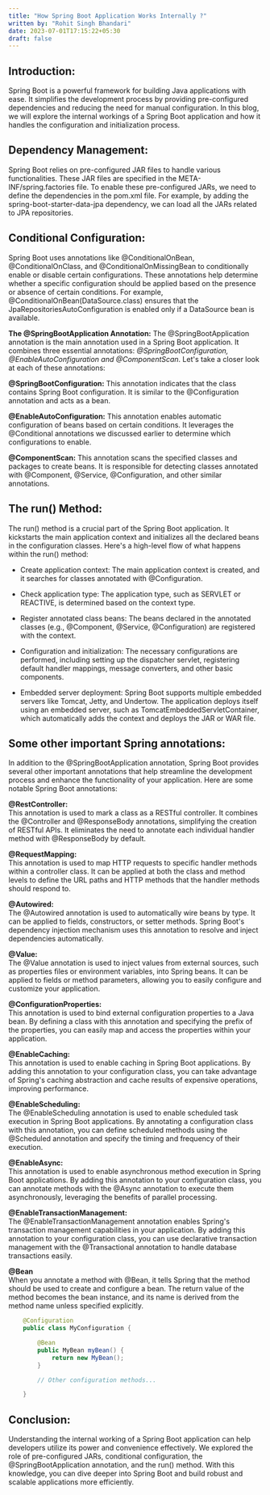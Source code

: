 ```yaml
---
title: "How Spring Boot Application Works Internally ?"
written by: "Rohit Singh Bhandari"
date: 2023-07-01T17:15:22+05:30
draft: false
---
```


## Introduction:<br>

Spring Boot is a powerful framework for building Java applications with ease. It simplifies the development process by providing pre-configured dependencies and reducing the need for manual configuration. In this blog, we will explore the internal workings of a Spring Boot application and how it handles the configuration and initialization process.

## Dependency Management:<br>

Spring Boot relies on pre-configured JAR files to handle various functionalities. These JAR files are specified in the META-INF/spring.factories file. To enable these pre-configured JARs, we need to define the dependencies in the pom.xml file. For example, by adding the spring-boot-starter-data-jpa dependency, we can load all the JARs related to JPA repositories.

## Conditional Configuration:<br>

Spring Boot uses annotations like @ConditionalOnBean, @ConditionalOnClass, and @ConditionalOnMissingBean to conditionally enable or disable certain configurations. These annotations help determine whether a specific configuration should be applied based on the presence or absence of certain conditions. For example, @ConditionalOnBean(DataSource.class) ensures that the JpaRepositoriesAutoConfiguration is enabled only if a DataSource bean is available.

**The @SpringBootApplication Annotation:**
The @SpringBootApplication annotation is the main annotation used in a Spring Boot application. It combines three essential annotations: *@SpringBootConfiguration, @EnableAutoConfiguration and @ComponentScan*. Let's take a closer look at each of these annotations:

**@SpringBootConfiguration:** 
This annotation indicates that the class contains Spring Boot configuration. It is similar to the @Configuration annotation and acts as a bean.

**@EnableAutoConfiguration:** 
This annotation enables automatic configuration of beans based on certain conditions. It leverages the @Conditional annotations we discussed earlier to determine which configurations to enable.

**@ComponentScan:** 
This annotation scans the specified classes and packages to create beans. It is responsible for detecting classes annotated with @Component, @Service, @Configuration, and other similar annotations.

## The run() Method:<br>

The run() method is a crucial part of the Spring Boot application. It kickstarts the main application context and initializes all the declared beans in the configuration classes. Here's a high-level flow of what happens within the run() method:

* Create application context: The main application context is created, and it searches for classes annotated with @Configuration.

* Check application type: The application type, such as SERVLET or REACTIVE, is determined based on the context type.

* Register annotated class beans: The beans declared in the annotated classes (e.g., @Component, @Service, @Configuration) are registered with the context.

* Configuration and initialization: The necessary configurations are performed, including setting up the dispatcher servlet, registering default handler mappings, message converters, and other basic components.

* Embedded server deployment: Spring Boot supports multiple embedded servers like Tomcat, Jetty, and Undertow. The application deploys itself using an embedded server, such as TomcatEmbeddedServletContainer, which automatically adds the context and deploys the JAR or WAR file.

## Some other important Spring annotations:
In addition to the @SpringBootApplication annotation, Spring Boot provides several other important annotations that help streamline the development process and enhance the functionality of your application. Here are some notable Spring Boot annotations:

**@RestController:**<br>
This annotation is used to mark a class as a RESTful controller. It combines the @Controller and @ResponseBody annotations, simplifying the creation of RESTful APIs. It eliminates the need to annotate each individual handler method with @ResponseBody by default.

**@RequestMapping:**<br>
This annotation is used to map HTTP requests to specific handler methods within a controller class. It can be applied at both the class and method levels to define the URL paths and HTTP methods that the handler methods should respond to.

**@Autowired:**<br>
The @Autowired annotation is used to automatically wire beans by type. It can be applied to fields, constructors, or setter methods. Spring Boot's dependency injection mechanism uses this annotation to resolve and inject dependencies automatically.

**@Value:**<br>
The @Value annotation is used to inject values from external sources, such as properties files or environment variables, into Spring beans. It can be applied to fields or method parameters, allowing you to easily configure and customize your application.

**@ConfigurationProperties:**<br>
This annotation is used to bind external configuration properties to a Java bean. By defining a class with this annotation and specifying the prefix of the properties, you can easily map and access the properties within your application.

**@EnableCaching:**<br>
This annotation is used to enable caching in Spring Boot applications. By adding this annotation to your configuration class, you can take advantage of Spring's caching abstraction and cache results of expensive operations, improving performance.

**@EnableScheduling:**<br>
The @EnableScheduling annotation is used to enable scheduled task execution in Spring Boot applications. By annotating a configuration class with this annotation, you can define scheduled methods using the @Scheduled annotation and specify the timing and frequency of their execution.

**@EnableAsync:**<br>
This annotation is used to enable asynchronous method execution in Spring Boot applications. By adding this annotation to your configuration class, you can annotate methods with the @Async annotation to execute them asynchronously, leveraging the benefits of parallel processing.

**@EnableTransactionManagement:**<br>
The @EnableTransactionManagement annotation enables Spring's transaction management capabilities in your application. By adding this annotation to your configuration class, you can use declarative transaction management with the @Transactional annotation to handle database transactions easily.

**@Bean**<br>
When you annotate a method with @Bean, it tells Spring that the method should be used to create and configure a bean. The return value of the method becomes the bean instance, and its name is derived from the method name unless specified explicitly.

```java
    @Configuration
    public class MyConfiguration {

        @Bean
        public MyBean myBean() {
            return new MyBean();
        }

        // Other configuration methods...

    }
```


## Conclusion:<br>

Understanding the internal working of a Spring Boot application can help developers utilize its power and convenience effectively. We explored the role of pre-configured JARs, conditional configuration, the @SpringBootApplication annotation, and the run() method. With this knowledge, you can dive deeper into Spring Boot and build robust and scalable applications more efficiently.